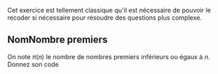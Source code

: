Cet exercice est tellement classique qu'il est nécessaire de pouvoir le recoder si nécessaire pour résoudre des questions plus complexe.

## NomNombre premiers

On note $\pi(n)$ le nombre de nombres premiers inférieurs ou égaux à $n$.
Donnez son code


<!--stackedit_data:
eyJoaXN0b3J5IjpbLTE3NzA0MDMyNzddfQ==
-->